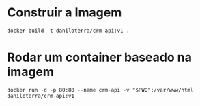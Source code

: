 # Construir a Imagem
```
docker build -t daniloterra/crm-api:v1 .
```

# Rodar um container baseado na imagem
```
docker run -d -p 80:80 --name crm-api -v "$PWD":/var/www/html daniloterra/crm-api:v1
```